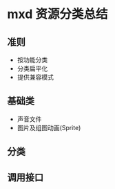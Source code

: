 # mxd 资源分类总结

## 准则

 - 按功能分类
 - 分类扁平化
 - 提供兼容模式

## 基础类

 - 声音文件
 - 图片及组图动画(Sprite)

## 分类

## 调用接口
